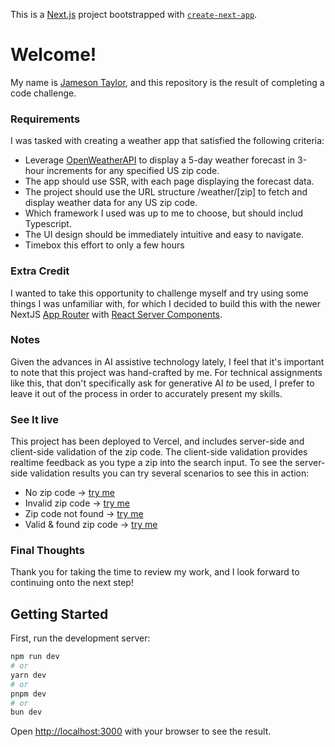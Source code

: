 This is a [Next.js](https://nextjs.org) project bootstrapped with [`create-next-app`](https://nextjs.org/docs/app/api-reference/cli/create-next-app).

# Welcome!
My name is [Jameson Taylor](https://www.linkedin.com/in/jameson-w-taylor/), and this repository is the result of completing a code challenge.

### Requirements
I was tasked with creating a weather app that satisfied the following criteria:
- Leverage [OpenWeatherAPI](https://openweathermap.org/api) to display a 5-day weather forecast in 3-hour increments for any specified US zip code.
- The app should use SSR, with each page displaying the forecast data.
- The project should use the URL structure /weather/[zip] to fetch and display weather data for any US zip code.
- Which framework I used was up to me to choose, but should includ Typescript.
- The UI design should be immediately intuitive and easy to navigate.
- Timebox this effort to only a few hours

### Extra Credit
I wanted to take this opportunity to challenge myself and try using some things I was unfamiliar with, for which I decided to build this with the newer NextJS [App Router](https://nextjs.org/docs/app) with [React Server Components](https://19.react.dev/reference/rsc/server-components#noun-labs-1201738-(2)).

### Notes
Given the advances in AI assistive technology lately, I feel that it's important to note that this project was hand-crafted by me. For technical assignments like this, that don't specifically ask for generative AI *to* be used, I prefer to leave it out of the process in order to accurately present my skills.

### See It live
This project has been deployed to Vercel, and includes server-side and client-side validation of the zip code. The client-side validation provides realtime feedback as you type a zip into the search input. To see the server-side validation results you can try several scenarios to see this in action:
- No zip code -> [try me](https://weather-coding-challenge.vercel.app/weather)
- Invalid zip code -> [try me](https://weather-coding-challenge.vercel.app/weather/abcdef)
- Zip code not found -> [try me](https://weather-coding-challenge.vercel.app/weather/99999)
- Valid & found zip code -> [try me](https://weather-coding-challenge.vercel.app/weather/90210)

### Final Thoughts
Thank you for taking the time to review my work, and I look forward to continuing onto the next step!

## Getting Started

First, run the development server:

```bash
npm run dev
# or
yarn dev
# or
pnpm dev
# or
bun dev
```

Open [http://localhost:3000](http://localhost:3000) with your browser to see the result.
